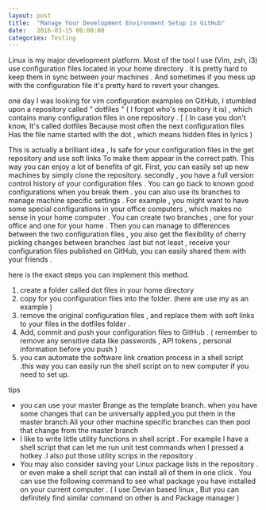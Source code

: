 ```yaml
---
layout: post
title:  "Manage Your Development Environment Setup in GitHub"
date:   2016-03-15 00:00:00
categories: Testing
---
```


Linux is my major development platform. Most of the tool I use (Vim, zsh, i3) use configuration files located in your home directory . it is pretty hard to keep them in sync between your machines . And sometimes if you mess up with the configuration file it's pretty hard to revert your changes.


one day I was looking for vim configuration examples on GitHub, I stumbled upon a repository called " dotfiles " ( I forgot who's repository it is) , which contains many configuration files in one repository . [ ( In case you don't know, It's called dotfiles Because most often the next configuration files Has the file name started with the dot , which means hidden files in lyrics ) 


 This is actually a brilliant idea , Is safe for your configuration files in the get repository and use soft links To make them appear in the correct path. This way you can enjoy a lot of benefits of git. 
First, you can easily set up new machines by simply clone the repository. secondly , you have a full version control history of your configuration files . You can go back to known good configurations when you break them . you can also use its branches to manage machine specific settings . For example , you might want to have some special configurations in your office computers , which makes no sense in your home computer . You can create two branches , one for your office and one for your home . Then you can manage to differences between the two configuration files , you also get the flexibility of cherry picking changes between branches .last but not least , receive your configuration files published on GitHub, you can easily shared them with your friends .


here is the exact steps you can implement this method.


1. create a folder called dot files in your home directory 
2. copy for you configuration files into the folder. (here are use my as an example )
3. remove the original configuration files , and replace them with soft links to your files in the dotfiles folder . 
 4. Add,  commit and push your configuration files to GitHub . ( remember to remove any sensitive data like passwords , API tokens , personal information before you push ) 
 5. you can automate the software link creation process in  a shell script .this way you can easily run the shell script on to new computer if you need to set up.


 tips 


* you can use your master Brange as the template branch. when you have some changes that can be universally applied,you put them in the master branch.All your other machine specific branches can then pool that change from the master branch
* I like to write little utility functions in shell script . For example I have a shell script that can let me run unit test commands when I pressed a hotkey .I also put those utility scrips in the repository . 
* You may also consider saving your Linux package lists in the repository . or even make a shell script that can install all of them in one click . You can use the following command to see what package you have installed on your current computer . ( I use Devian based linux , But you can definitely find similar command on other is and Package manager ) 
